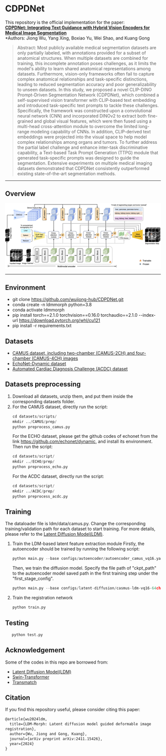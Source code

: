 # CDPDNet

This repository is the official implementation for the paper:  
**[CDPDNet: Integrating Text Guidance with Hybrid Vision Encoders for Medical Image Segmentation](https://arxiv.org/pdf/2411.15426)**  
*Authors: Jiong Wu, Yang Xing, Boxiao Yu, Wei Shao, and Kuang Gong

>Abstract: Most publicly available medical segmentation datasets are only partially labeled, with annotations provided for a subset of anatomical structures. When multiple datasets are combined for training, this incomplete annotation poses challenges, as it limits the model's ability to learn shared anatomical representations among datasets. Furthermore, vision-only frameworks often fail to capture complex anatomical relationships and task-specific distinctions, leading to reduced segmentation accuracy and poor generalizability to unseen datasets. In this study, we proposed a novel CLIP-DINO Prompt-Driven Segmentation Network (CDPDNet), which combined a self-supervised vision transformer with CLIP-based text embedding and introduced task-specific text prompts to tackle these challenges. Specifically, the framework was constructed upon a convolutional neural network (CNN) and incorporated DINOv2 to extract both fine-grained and global visual features, which were then fused using a multi-head cross-attention module to overcome the limited long-range modeling capability of CNNs. In addition, CLIP-derived text embeddings were projected into the visual space to help model complex relationships among organs and tumors. To further address the partial label challenge and enhance inter-task discriminative capability, a Text-based Task Prompt Generation (TTPG) module that generated task-specific prompts was designed to guide the segmentation. Extensive experiments on multiple medical imaging datasets demonstrated that CDPDNet consistently outperformed existing state-of-the-art segmentation methods. 



---

## Overview

<p align="center">
  <img src="documents/fig1_wholearch.jpg" alt="Figure 1 Overview" width="1000">
  <br>
</p>

---

## Environment
- git clone https://github.com/wujiong-hub/CDPDNet.git
- conda create -n ldmmorph python=3.8
- conda activate ldmmorph
- pip install torch==2.1.0 torchvision==0.16.0 torchaudio==2.1.0 --index-url https://download.pytorch.org/whl/cu121
- pip install -r requirements.txt

## Datasets
- [CAMUS dataset, including two-chamber (CAMUS-2CH) and four-chamber (CAMUS-4CH) images](https://humanheart-project.creatis.insa-lyon.fr/database/#collection/6373703d73e9f0047faa1bc8)
- [EchoNet-Dynamic dataset](https://stanfordaimi.azurewebsites.net/datasets/834e1cd1-92f7-4268-9daa-d359198b310a)
- [Automated Cardiac Diagnosis Challenge (ACDC) dataset](https://humanheart-project.creatis.insa-lyon.fr/database/#collection/637218c173e9f0047faa00fb)

## Datasets preprocessing
1. Download all datasets, unzip them, and put them inside the corresponding datasets folder.
2. For the CAMUS dataset, directly run the script:
   ```python
   cd datasets/scripts/
   mkdir ../CAMUS/prep/
   python preprocess_camus.py
   ```
   For the ECHO dataset, please get the github codes of echonet from the link https://github.com/echonet/dynamic, and install its environment. Then run the script:
   ```python
   cd datasets/script/
   mkdir ../ECHO/prep/
   python preprocess_echo.py
   ```
   For the ACDC dataset, directly run the script:
   ```python
   cd datasets/script/
   mkdir ../ACDC/prep/
   python preprocess_acdc.py
   ```
## Training 
The dataloader file is ldm/data/camus.py. Change the corresponding training/validation path for each dataset to start training. For more details, please refer to the [Latent Diffusion Model(LDM)](https://github.com/CompVis/latent-diffusion).
1. Train the LDM-based latent feature extraction module
   Firstly, the autoencoder should be trained by running the following script:
   ```python
   python main.py --base configs/autoencoder/autoencoder_camus_vq16.yaml --train --gpus 0,1,2,3,4,5,6,7
   ```
   Then, we train the diffusion model. Specify the file path of "ckpt_path" to the autoencoder model saved path in the first training step under the "first_stage_config". 
   ```python
   python main.py --base configs/latent-diffusion/casmus-ldm-vq16-64ch.yaml --train --gpus 0,1,2,3,4,5,6,7
   ```
3. Train the registration network
   ```python
   python train.py
   ```

## Testing
```python
   python test.py
```

## Acknowledgement

Some of the codes in this repo are borrowed from:
- [Latent Diffusion Model(LDM)](https://github.com/CompVis/latent-diffusion)
- [Swin-Transformer](https://github.com/microsoft/Swin-Transformer)
- [Transmatch](https://github.com/tzayuan/TransMatch_TMI)

## Citation
If you find this repository useful, please consider citing this paper:
```
@article{wu2024ldm,
  title={LDM-Morph: Latent diffusion model guided deformable image registration},
  author={Wu, Jiong and Gong, Kuang},
  journal={arXiv preprint arXiv:2411.15426},
  year={2024}
}
```





